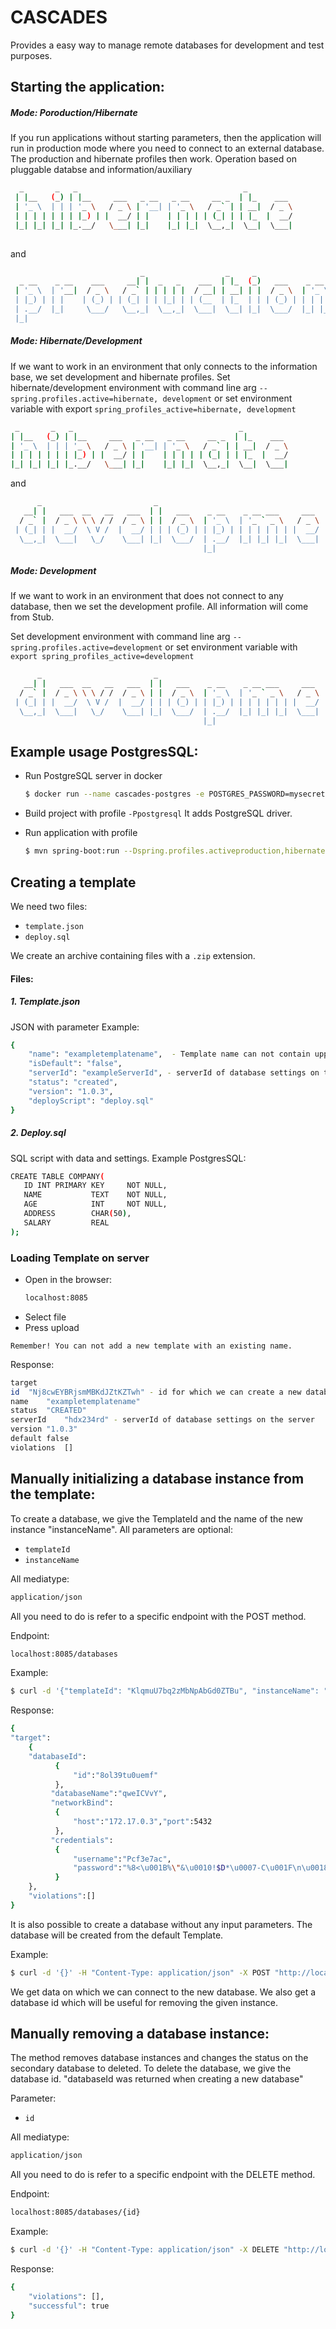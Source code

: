 # CASCADES

Provides a easy way to manage remote databases for development and test purposes.

## Starting the application:

##### Mode: Poroduction/Hibernate 
If you run applications without starting parameters, then the application will run in production mode where you need to connect to an external database. 
The production and hibernate profiles then work. Operation based on pluggable databse and information/auxiliary

```sh
  _       _   _                                     _          
 | |__   (_) | |__     ___   _ __   _ __     __ _  | |_    ___ 
 | '_ \  | | | '_ \   / _ \ | '__| | '_ \   / _` | | __|  / _ \
 | | | | | | | |_) | |  __/ | |    | | | | | (_| | | |_  |  __/
 |_| |_| |_| |_.__/   \___| |_|    |_| |_|  \__,_|  \__|  \___|
                                                              
 ```
and

```sh
                             _                  _     _                 
  _ __    _ __    ___     __| |  _   _    ___  | |_  (_)   ___    _ __  
 | '_ \  | '__|  / _ \   / _` | | | | |  / __| | __| | |  / _ \  | '_ \ 
 | |_) | | |    | (_) | | (_| | | |_| | | (__  | |_  | | | (_) | | | | |
 | .__/  |_|     \___/   \__,_|  \__,_|  \___|  \__| |_|  \___/  |_| |_|
 |_|                                                                    
 ```
 
 ##### Mode: Hibernate/Development 
 If we want to work in an environment that only connects to the information base, we set development and hibernate profiles.
Set hibernate/development environment with command line arg `--spring.profiles.active=hibernate, development` or set environment variable with export `spring_profiles_active=hibernate, development`

 ```sh
  _       _   _                                     _          
 | |__   (_) | |__     ___   _ __   _ __     __ _  | |_    ___ 
 | '_ \  | | | '_ \   / _ \ | '__| | '_ \   / _` | | __|  / _ \
 | | | | | | | |_) | |  __/ | |    | | | | | (_| | | |_  |  __/
 |_| |_| |_| |_.__/   \___| |_|    |_| |_|  \__,_|  \__|  \___|
````
and
```sh
      _                         _                                              _   
   __| |   ___  __   __   ___  | |   ___    _ __    _ __ ___     ___   _ __   | |_ 
  / _` |  / _ \ \ \ / /  / _ \ | |  / _ \  | '_ \  | '_ ` _ \   / _ \ | '_ \  | __|
 | (_| | |  __/  \ V /  |  __/ | | | (_) | | |_) | | | | | | | |  __/ | | | | | |_ 
  \__,_|  \___|   \_/    \___| |_|  \___/  | .__/  |_| |_| |_|  \___| |_| |_|  \__|
                                           |_|                                                                                               
 ```
 
 ##### Mode: Development 
 
If we want to work in an environment that does not connect to any database, then we set the development profile. All information will come from Stub.

Set development environment with command line arg `--spring.profiles.active=development` or set environment variable with `export spring_profiles_active=development`

```sh
      _                         _                                              _   
   __| |   ___  __   __   ___  | |   ___    _ __    _ __ ___     ___   _ __   | |_ 
  / _` |  / _ \ \ \ / /  / _ \ | |  / _ \  | '_ \  | '_ ` _ \   / _ \ | '_ \  | __|
 | (_| | |  __/  \ V /  |  __/ | | | (_) | | |_) | | | | | | | |  __/ | | | | | |_ 
  \__,_|  \___|   \_/    \___| |_|  \___/  | .__/  |_| |_| |_|  \___| |_| |_|  \__|
                                           |_|                                                                                               
 ```

## Example usage PostgresSQL:

* Run PostgreSQL server in docker
    ```sh
    $ docker run --name cascades-postgres -e POSTGRES_PASSWORD=mysecretpassword -d -p 5432:5432 postgres:10.4
    ```

* Build project with profile `-Ppostgresql`
It adds PostgreSQL driver.

* Run application with profile 
    ```sh
    $ mvn spring-boot:run --Dspring.profiles.activeproduction,hibernate,postgresqldocker
    ```

## Creating a template
    
We need two files:
- `template.json `
- `deploy.sql`

We create an archive containing files with a `.zip` extension.

#### Files:

##### 1. Template.json
JSON with parameter
Example:
```sh
{
	"name": "exampletemplatename",  - Template name can not contain uppercase letters in PostgresSQL
	"isDefault": "false",
	"serverId": "exampleServerId", - serverId of database settings on the server
	"status": "created",
	"version": "1.0.3",
	"deployScript": "deploy.sql"
}
```
##### 2. Deploy.sql
SQL script with data and settings.
Example PostgresSQL:

```sh
CREATE TABLE COMPANY(
   ID INT PRIMARY KEY     NOT NULL,
   NAME           TEXT    NOT NULL,
   AGE            INT     NOT NULL,
   ADDRESS        CHAR(50),
   SALARY         REAL
);
```
### Loading Template on server
- Open in the browser:  
    ```sh
    localhost:8085
    ```
- Select file
- Press upload

`Remember! You can not add a new template with an existing name.`

Response:

```sh
target	
id	"Nj8cwEYBRjsmMBKdJZtKZTwh" - id for which we can create a new database from the provided template
name	"exampletemplatename"
status	"CREATED"
serverId	"hdx234rd" - serverId of database settings on the server
version	"1.0.3"
default	false
violations	[]
```






## Manually initializing a database instance from the template: 

To create a database, we give the TemplateId and the name of the new instance "instanceName". 
All parameters are optional:
- `templateId`
- `instanceName`

All mediatype: 
```sh
application/json
```
All you need to do is refer to a specific endpoint with the POST method.

Endpoint:
```sh
localhost:8085/databases
```
Example:

```sh
$ curl -d '{"templateId": "KlqmuU7bq2zMbNpAbGd0ZTBu", "instanceName": "exampleName"}' -H "Content-Type: application/json" -X POST "http://localhost:8085/databases/"
```

Response:
```sh
{
"target":
    {
    "databaseId":
          {
              "id":"8ol39tu0uemf"
          },
         "databaseName":"qweICVvY",
         "networkBind":
          {
              "host":"172.17.0.3","port":5432
          },
         "credentials":
          {
              "username":"Pcf3e7ac",
              "password":"%8<\u001B%\"&\u0010!$D*\u0007-C\u001F\n\u0018#D)\u0014@("
          }
    },
    "violations":[]
}
```

It is also possible to create a database without any input parameters. The database will be created from the default Template.

Example:
```sh
$ curl -d '{}' -H "Content-Type: application/json" -X POST "http://localhost:8085/databases/"
```

We get data on which we can connect to the new database. We also get a database id which will be useful for removing the given instance.

## Manually removing a database instance: 
The method removes database instances and changes the status on the secondary database to deleted.
To delete the database, we give the database id. "databaseId was returned when creating a new database"

Parameter:
- `id`

All mediatype: 
```sh
application/json
```
All you need to do is refer to a specific endpoint with the DELETE method.

Endpoint:
```sh
localhost:8085/databases/{id}
```

Example:

```sh
$ curl -d '{}' -H "Content-Type: application/json" -X DELETE "http://localhost:8085/databases/yourDatabseId"
```
Response:
```sh
{
    "violations": [],
    "successful": true
}
```

